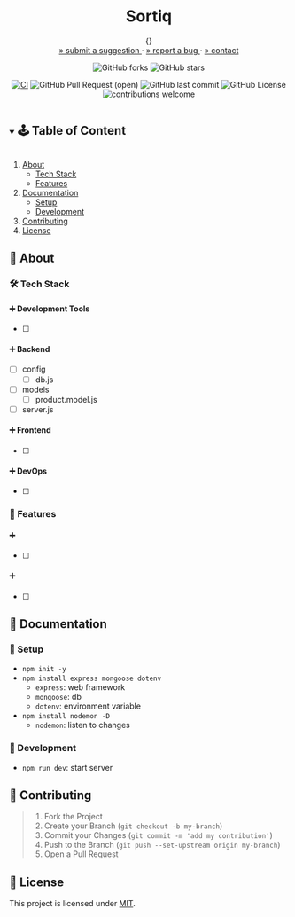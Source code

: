 <!-- PROJECT SUMMARY -->
<div align="center">
  <h1 align="center">Sortiq</h1>

  <p align="center">
    {}
    <br>
    <a href="https://github.com/github_username/repo_name/issues">» submit a suggestion </a>
    ·
    <a href="https://github.com/github_username/repo_name/issues">» report a bug </a>
    ·
    <a href="https://github.com/github_username/repo_name">» contact </a>
  </p>

  <div align="center">

![GitHub forks](https://img.shields.io/github/forks/github_username/repo-name?style=social) ![GitHub stars](https://img.shields.io/github/stars/github_username/repo-name?style=social)

<!-- [![CI](https://github.com/org-name/repo-name/actions/workflows/file-name.yml/badge.svg)](https://github.com/KnowPlay/org-name/repo-name/actions/workflows/file-name.yml) -->

[![CI](https://github.com/KnowPlay/sortiq/actions/workflows/push_on_main.yml/badge.svg)](https://github.com/KnowPlay/proj-tempest/actions/workflows/push_on_main.yml)
![GitHub Pull Request (open)](https://img.shields.io/github/issues-pr/KnowPlay/sortiq?color=blue) ![GitHub last commit](https://img.shields.io/github/last-commit/KnowPlay/sortiq?color=pink) ![GitHub License](https://img.shields.io/github/license/KnowPlay/sortiq?color=green) ![contributions welcome](https://img.shields.io/badge/contributions-welcome-purple.svg?style=flat)

  </div>
</div>

<!-- TABLE OF CONTENT -->
<details open="open">
  <summary><h2 style="display: inline-block">🕹 Table of Content</h2></summary>
  <ol>
    <li>
      <a href="#🌻-about">About</a>
      <ul>
        <li><a href="#🔧-tech-stack">Tech Stack</a></li>
        <li><a href="#🍄-features">Features</a></li>
      </ul>
    </li>
    <li>
      <a href="#🌵-documentation">Documentation</a>
      <ul>
        <li><a href="#🍯-setup">Setup</a></li>
        <li><a href="#🍎-development">Development</a></li>
      </ul>
    </li>
    <li><a href="#🌾-contributing">Contributing</a></li>
    <li><a href="#📜-license">License</a></li>
  </ol>
</details>

<!-- ABOUT -->

## :sunflower: About

<!-- Add your project description here -->

### :hammer_and_wrench: Tech Stack

#### :heavy_plus_sign: Development Tools

- [ ]

#### :heavy_plus_sign: Backend

- [ ] config
  - [ ] db.js
- [ ] models
  - [ ] product.model.js
- [ ] server.js

#### :heavy_plus_sign: Frontend

- [ ]

#### :heavy_plus_sign: DevOps

- [ ]

### :mushroom: Features

#### :heavy_plus_sign:

- [ ]

#### :heavy_plus_sign:

- [ ]

<!-- CONTENT -->

## :cactus: Documentation

### :honey_pot: Setup

<!-- Add setup instructions here -->

- `npm init -y`
- `npm install express mongoose dotenv`
  - `express`: web framework
  - `mongoose`: db
  - `dotenv`: environment variable
- `npm install nodemon -D`
  - `nodemon`: listen to changes

<!-- NOTES
- cant use 5000 bc on mac is AirPlay, use 8000 instead
-->

### :apple: Development

<!-- Add development details here -->

- `npm run dev`: start server

<!--
- []()
- []() -->

<!-- NOTES
- Collection vs tables
  - collection (have documents): no sql
  - Tables: sql
- "async": using async in route handler means that the function can use await to handle asynchronous operations (like database queries or external API calls) more cleanly. This approach avoids deeply nested callbacks and makes error handling simpler with try/catch blocks.
-->

<!-- CONTRIBUTING -->

## :ear_of_rice: Contributing

<!-- Add contribution guidelines here -->

> 1. Fork the Project
> 2. Create your Branch (`git checkout -b my-branch`)
> 3. Commit your Changes (`git commit -m 'add my contribution'`)
> 4. Push to the Branch (`git push --set-upstream origin my-branch`)
> 5. Open a Pull Request

<!-- LICENSE -->

## :pencil: License

<!-- Add license information here -->

This project is licensed under [MIT](https://opensource.org/licenses).

<!-- ACKNOWLEDGEMENTS -->
<!-- ## Acknowledgements -->
